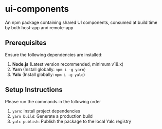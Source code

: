 # ui-components

An npm package containing shared UI components, consumed at build time by both host-app and remote-app

## Prerequisites

Ensure the following dependencies are installed:

1.  **Node.js** (Latest version recommended, minimum v18.x)
2.  **Yarn** (Install globally: `npm i -g yarn`)
3.  **Yalc** (Install globally: `npm i -g yalc`)

## Setup Instructions

Please run the commands in the following order

1.  `yarn`: Install project dependencies
2.  `yarn build`: Generate a production build
3.  `yalc publish`: Publish the package to the local Yalc registry
